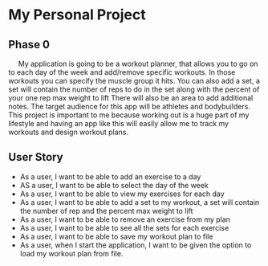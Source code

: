 # My Personal Project

## Phase 0

&nbsp;&nbsp;&nbsp;&nbsp; My application is going to be a workout planner,
that allows you to go on to each day of the week and add/remove 
specific workouts. In those workouts you can specify the muscle group
it hits. You can also add a set, a set will contain the number of reps to do in the set
along with the percent of your one rep max weight to lift
There will also be an area to add additional notes. The target audience for this app
will be athletes and bodybuilders. This project is important to me 
because working out is a huge part of my lifestyle and having an app
like this will easily allow me to track my workouts and design workout plans.


## User Story

- As a user, I want to be able to add an exercise to a day
- AS a user, I want to be able to select the day of the week
- As a user, I want to be able to view my exercises for each day
- As a user, I want to be able to add a set to my workout, a set will contain the number of rep and the percent 
max weight to lift
- As a user, I want to be able to remove an exercise from my plan
- As a user, I want to be able to see all the sets for each exercise
- As a user, I want to be able to save my workout plan to file
- As a user, when I start the application, I want to be given the option to load my workout plan from file.
